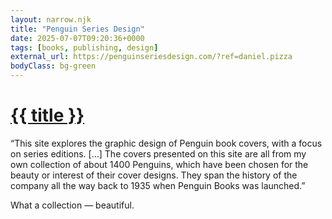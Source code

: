 ```yaml
---
layout: narrow.njk
title: "Penguin Series Design"
date: 2025-07-07T09:20:36+0000
tags: [books, publishing, design]
external_url: https://penguinseriesdesign.com/?ref=daniel.pizza
bodyClass: bg-green
---
```


<h1><a href="{{ external_url }}">{{ title }}</a></h1>

“This site explores the graphic design of Penguin book covers, with a focus on series editions. […] The covers presented on this site are all from my own collection of about 1400 Penguins, which have been chosen for the beauty or interest of their cover designs. They span the history of the company all the way back to 1935 when Penguin Books was launched.”

What a collection — beautiful. 